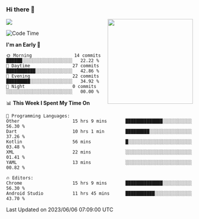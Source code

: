 ### Hi there 👋

![](https://metrics.lecoq.io/itaowu?template=classic&config.timezone=Asia%2FShanghai)
<img align='right' src="https://media.giphy.com/media/M9gbBd9nbDrOTu1Mqx/giphy.gif" width="230">

<!--START_SECTION:waka-->
![Code Time](http://img.shields.io/badge/Code%20Time-39%20hrs%201%20min-blue)

**I'm an Early 🐤** 

```text
🌞 Morning                14 commits          ██████░░░░░░░░░░░░░░░░░░░   22.22 % 
🌆 Daytime                27 commits          ███████████░░░░░░░░░░░░░░   42.86 % 
🌃 Evening                22 commits          █████████░░░░░░░░░░░░░░░░   34.92 % 
🌙 Night                  0 commits           ░░░░░░░░░░░░░░░░░░░░░░░░░   00.00 % 
```


📊 **This Week I Spent My Time On** 

```text
💬 Programming Languages: 
Other                    15 hrs 9 mins       ██████████████░░░░░░░░░░░   56.30 % 
Dart                     10 hrs 1 min        █████████░░░░░░░░░░░░░░░░   37.26 % 
Kotlin                   56 mins             █░░░░░░░░░░░░░░░░░░░░░░░░   03.48 % 
XML                      22 mins             ░░░░░░░░░░░░░░░░░░░░░░░░░   01.41 % 
YAML                     13 mins             ░░░░░░░░░░░░░░░░░░░░░░░░░   00.82 % 

🔥 Editors: 
Chrome                   15 hrs 9 mins       ██████████████░░░░░░░░░░░   56.30 % 
Android Studio           11 hrs 45 mins      ███████████░░░░░░░░░░░░░░   43.70 % 
```


 Last Updated on 2023/06/06 07:09:00 UTC
<!--END_SECTION:waka-->

<!--
**itaowu/itaowu** is a ✨ _special_ ✨ repository because its `README.md` (this file) appears on your GitHub profile.

Here are some ideas to get you started:

- 🔭 I’m currently working on ...
- 🌱 I’m currently learning ...
- 👯 I’m looking to collaborate on ...
- 🤔 I’m looking for help with ...
- 💬 Ask me about ...
- 📫 How to reach me: ...
- 😄 Pronouns: ...
- ⚡ Fun fact: ...
-->

